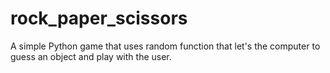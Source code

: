 # rock_paper_scissors
A simple Python game that uses random function that let's the computer to guess an object and play with the user.
